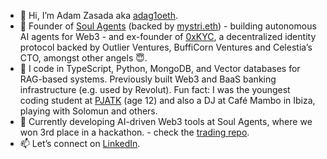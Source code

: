 - 👋 Hi, I’m Adam Zasada aka [adag1oeth](https://www.x.com/adag1oeth/).
- 👀 Founder of [Soul Agents](https://www.x.com/soul_agents/) (backed by [mystri.eth](https://x.com/mystri_eth)) - building autonomous AI agents for Web3 - and ex-founder of [0xKYC](https://www.x.com/0xKYC/), a decentralized identity protocol backed by Outlier Ventures, BuffiCorn Ventures and Celestia’s CTO, amongst other angels 😇.
- 🌱 I code in TypeScript, Python, MongoDB, and Vector databases for RAG-based systems. Previously built Web3 and BaaS banking infrastructure (e.g. used by Revolut). Fun fact: I was the youngest coding student at [PJATK](https://pja.edu.pl/) (age 12) and also a DJ at Café Mambo in Ibiza, playing with Solomun and others.
- 💞️ Currently developing AI-driven Web3 tools at Soul Agents, where we won 3rd place in a hackathon. - check the [trading repo](https://www.github.com/adamzasada/trading/).
- 📫 Let’s connect on [LinkedIn](https://www.linkedin.com/in/azasada/).
